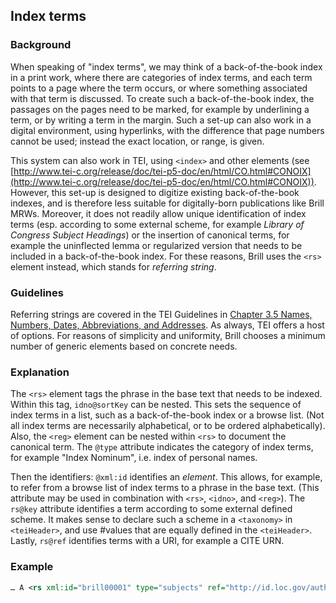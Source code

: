 ## Index terms

### Background

When speaking of "index terms", we may think of a back-of-the-book index in a print work, where there are categories of index terms, and each term points to a page where the term occurs, or where something associated with that term is discussed. To create such a back-of-the-book index, the passages on the pages need to be marked, for example by underlining a term, or by writing a term in the margin. Such a set-up can also work in a digital environment, using hyperlinks, with the difference that page numbers cannot be used; instead the exact location, or range, is given.

This system can also work in TEI, using `<index>` and other elements (see [http://www.tei-c.org/release/doc/tei-p5-doc/en/html/CO.html#CONOIX](http://www.tei-c.org/release/doc/tei-p5-doc/en/html/CO.html#CONOIX)). However, this set-up is designed to digitize existing back-of-the-book indexes, and is therefore less suitable for digitally-born publications like Brill MRWs. Moreover, it does not readily allow unique identification of index terms (esp. according to some external scheme, for example _Library of Congress Subject Headings_) or the insertion of canonical terms, for example the uninflected lemma or regularized version that needs to be included in a back-of-the-book index. For these reasons, Brill uses the `<rs>` element instead, which stands for _referring string_.

### Guidelines

Referring strings are covered in the TEI Guidelines in [Chapter 3.5 Names, Numbers, Dates, Abbreviations, and Addresses](http://www.tei-c.org/release/doc/tei-p5-doc/en/html/CO.html#CONA). As always, TEI  offers a host of options. For reasons of simplicity and uniformity, Brill chooses a minimum number of generic elements based on concrete needs.

### Explanation

The `<rs>` element tags the phrase in the base text that needs to be indexed. Within this tag, `idno@sortKey` can be nested. This sets the sequence of index terms in a list, such as a back-of-the-book index or a browse list. (Not all index terms are necessarily alphabetical, or to be ordered alphabetically). Also, the `<reg>` element can be nested within `<rs>` to document the canonical term. The `@type` attribute indicates the category of index terms, for example "Index Nominum", i.e. index of personal names.

Then the identifiers: `@xml:id` identifies an _element_. This allows, for example, to refer from a browse list of index terms to a phrase in the base text. (This attribute may be used in combination with `<rs>`, `<idno>`, and `<reg>`). The `rs@key` attribute identifies a term according to some external defined scheme. It makes sense to declare such a scheme in a `<taxonomy>` in `<teiHeader>`, and use #values that are equally defined in the `<teiHeader>`. Lastly, `rs@ref` identifies terms with a URI, for example a CITE URN.

### Example
```xml
… A <rs xml:id="brill00001" type="subjects" ref="http://id.loc.gov/authorities/subjects/sh85018111"><idno sortKey="burlesque"/><reg>Burlesque (Literature)</reg>burlesque</rs> is a literary, dramatic or musical work intended to cause laughter …
```

